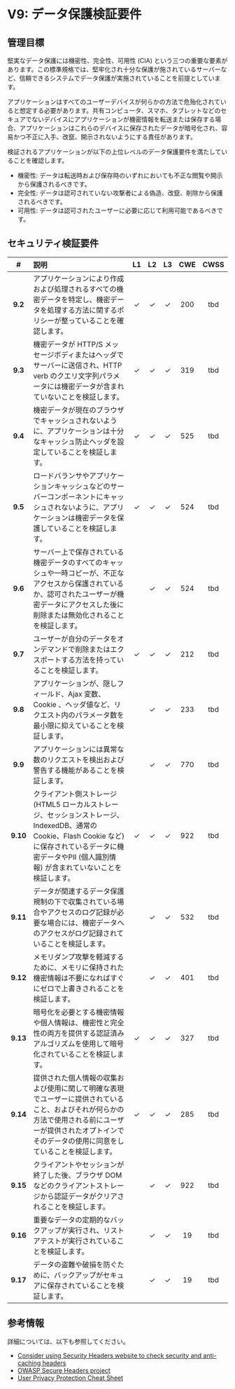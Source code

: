 # V9: データ保護検証要件

## 管理目標

堅実なデータ保護には機密性、完全性、可用性 (CIA) という三つの重要な要素があります。この標準規格では、堅牢化され十分な保護が施されているサーバーなど、信頼できるシステムでデータ保護が実施されていることを前提としています。

アプリケーションはすべてのユーザーデバイスが何らかの方法で危殆化されていると想定する必要があります。共有コンピュータ、スマホ、タブレットなどのセキュアでないデバイスにアプリケーションが機密情報を転送または保存する場合、アプリケーションはこれらのデバイスに保存されたデータが暗号化され、容易かつ不正に入手、改竄、開示されないようにする責任があります。

検証されるアプリケーションが以下の上位レベルのデータ保護要件を満たしていることを確認します。

* 機密性: データは転送時および保存時のいずれにおいても不正な閲覧や開示から保護されるべきです。
* 完全性: データは認可されていない攻撃者による偽造、改竄、削除から保護されるべきです。
* 可用性: データは認可されたユーザーに必要に応じて利用可能であるべきです。

## セキュリティ検証要件

| # | 説明 | L1 | L2 | L3 | CWE | CWSS |
| :---: | :--- | :---: | :---:| :---: | :---: | :---: |
| **9.2** | アプリケーションにより作成および処理されるすべての機密データを特定し、機密データを処理する方法に関するポリシーが整っていることを確認します。 | ✓ | ✓ | ✓ | 200 | tbd |
| **9.3** | 機密データが HTTP/S メッセージボディまたはヘッダでサーバーに送信され、HTTP verb のクエリ文字列パラメータには機密データが含まれていないことを検証します。 | ✓ | ✓ | ✓ | 319 | tbd |
| **9.4** | 機密データが現在のブラウザでキャッシュされないように、アプリケーションは十分なキャッシュ防止ヘッダを設定していることを検証します。 | ✓ | ✓ | ✓ | 525 | tbd |
| **9.5** | ロードバランサやアプリケーションキャッシュなどのサーバーコンポーネントにキャッシュされないように、アプリケーションは機密データを保護していることを検証します。 | ✓ | ✓ | ✓ | 524 | tbd |
| **9.6** | サーバー上で保存されている機密データのすべてのキャッシュや一時コピーが、不正なアクセスから保護されているか、認可されたユーザーが機密データにアクセスした後に削除または無効化されることを検証します。 |  | ✓ | ✓ | 524 | tbd |
| **9.7** | ユーザーが自分のデータをオンデマンドで削除またはエクスポートする方法を持っていることを検証します。 | ✓ | ✓ | ✓ | 212 | tbd |
| **9.8** | アプリケーションが、隠しフィールド、Ajax 変数、Cookie 、ヘッダ値など、リクエスト内のパラメータ数を最小限に抑えていることを検証します。 |  | ✓ | ✓ | 233 | tbd |
| **9.9** | アプリケーションには異常な数のリクエストを検出および警告する機能があることを検証します。 |  | ✓ | ✓ | 770 | tbd |
| **9.10** | クライアント側ストレージ (HTML5 ローカルストレージ、セッションストレージ、IndexedDB、通常の Cookie、Flash Cookie など) に保存されているデータに機密データやPII (個人識別情報) が含まれていないことを検証します。 | ✓ | ✓ | ✓ | 922 | tbd |
| **9.11** | データが関連するデータ保護規制の下で収集されている場合やアクセスのログ記録が必要な場合には、機密データへのアクセスがログ記録されていることを検証します。 |  | ✓ | ✓ | 532 | tbd |
| **9.12** | メモリダンプ攻撃を軽減するために、メモリに保持された機密情報は不要になればすぐにゼロで上書きされることを検証します。 |  | ✓ | ✓ | 401 | tbd |
| **9.13** | 暗号化を必要とする機密情報や個人情報は、機密性と完全性の両方を提供する認証済みアルゴリズムを使用して暗号化されていることを検証します。 | ✓ | ✓ | ✓ | 327 | tbd |
| **9.14** | 提供された個人情報の収集および使用に関して明確な表現でユーザーに提供されていること、およびそれが何らかの方法で使用される前にユーザーが提供されたオプトインでそのデータの使用に同意をしていることを検証します。 | ✓ | ✓ | ✓ | 285 | tbd |
| **9.15** | クライアントやセッションが終了した後、ブラウザ DOM などのクライアントストレージから認証データがクリアされることを検証します。 |  | ✓ | ✓ | 922 | tbd |
| **9.16** | 重要なデータの定期的なバックアップが実行され、リストアテストが実行されていることを検証します。 |  | ✓ | ✓ | 19 | tbd |
| **9.17** | データの盗難や破損を防ぐために、バックアップがセキュアに保存されていることを検証します。 |  | ✓ | ✓ | 19 | tbd |

## 参考情報

詳細については、以下も参照してください。

* [Consider using Security Headers website to check security and anti-caching headers](https://securityheaders.io)
* [OWASP Secure Headers project](https://www.owasp.org/index.php/OWASP_Secure_Headers_Project)
* [User Privacy Protection Cheat Sheet](https://www.owasp.org/index.php/User_Privacy_Protection_Cheat_Sheet)
